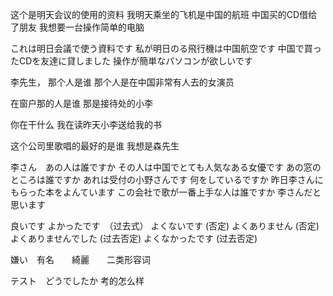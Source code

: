 这个是明天会议的使用的资料
我明天乘坐的飞机是中国的航班
中国买的CD借给了朋友
我想要一台操作简单的电脑

これは明日会議で使う資料です
私が明日のる飛行機は中国航空です
中国で買ったCDを友達に貸しました
操作が簡単なパソコンが欲しいです


李先生， 那个人是谁
那个人是在中国非常有人去的女演员

在窗户那的人是谁
那是接待处的小李

你在干什么
我在读昨天小李送给我的书

这个公司里歌唱的最好的是谁
我想是森先生

李さん　あの人は誰ですか
その人は中国でとても人気なある女優です
あの窓のところは誰ですか
あれは受付の小野さんです
何をしているですか
昨日李さんにもらった本をよんています
この会社で歌が一番上手な人は誰ですか
李さんだと思います

良いです
よかったです　（过去式）
よくないです (否定)
よくありません (否定)
よくありませんでした (过去否定)
よくなかったです (过去否定)

嫌い　有名　　綺麗　　二类形容词

テスト　どうでしたか
考的怎么样

